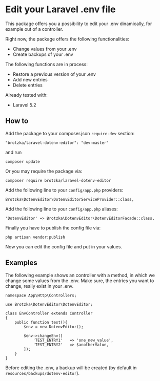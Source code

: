 # Edit your Laravel .env file

This package offers you a possibility to edit your .env dinamically, for example out of a controller.

Right now, the package offers the following functionalities:
 - Change values from your .env
 - Create backups of your .env

The following functions are in process:
 - Restore a previous version of your .env
 - Add new entries
 - Delete entries


Already tested with:
 - Laravel 5.2

## How to

Add the package to your composer.json `require-dev` section:

    "brotzka/laravel-dotenv-editor": "dev-master"

and run

    composer update

Or you may require the package via:

    composer require brotzka/laravel-dotenv-editor

Add the following line to your `config/app.php` providers:

    Brotzka\DotenvEditor\DotenvEditorServiceProvider::class,

Add the following line to your `config/app.php` aliases:

    'DotenvEditor' => Brotzka\DotenvEditor\DotenvEditorFacade::class,

Finally you have to publish the config file via:

    php artisan vendor:publish

Now you can edit the config file and put in your values.

## Examples

The following example shows an controller with a method, in which we change some values from the .env.
Make sure, the entries you want to change, really exist in your .env.

    namespace App\Http\Controllers;

    use Brotzka\DotenvEditor\DotenvEditor;

    class EnvController extends Controller
    {
        public function test(){
            $env = new DotenvEditor();

            $env->changeEnv([
                'TEST_ENTRY1'   => 'one_new_value',
                'TEST_ENTRY2'   => $anotherValue,
            ]);
        }
    }

Before editing the .env, a backup will be created (by default in `resources/backups/dotenv-editor`).
